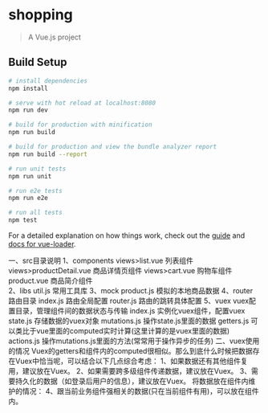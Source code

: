 # shopping

> A Vue.js project

## Build Setup

``` bash
# install dependencies
npm install

# serve with hot reload at localhost:8080
npm run dev

# build for production with minification
npm run build

# build for production and view the bundle analyzer report
npm run build --report

# run unit tests
npm run unit

# run e2e tests
npm run e2e

# run all tests
npm test
```

For a detailed explanation on how things work, check out the [guide](http://vuejs-templates.github.io/webpack/) and [docs for vue-loader](http://vuejs.github.io/vue-loader).

一、src目录说明
1、components
views>list.vue 列表组件
views>productDetail.vue 商品详情页组件
views>cart.vue 购物车组件
product.vue  商品简介组件  
2、libs
util.js 常用工具库
3、mock
product.js 模拟的本地商品数据
4、router
路由目录
index.js 路由全局配置
router.js 路由的跳转具体配置
5、vuex
vuex配置目录，管理组件间的数据状态与传输
index.js 实例化vuex组件，配置vuex
state.js 存储数据的vuex对象
mutations.js 操作state.js里面的数据
getters.js 可以类比于vue里面的computed实时计算(这里计算的是vuex里面的数据)
actions.js 操作mutations.js里面的方法(常常用于操作异步的任务)
二、vuex使用的情况
Vuex的getters和组件内的computed很相似。那么到底什么时候把数据存在Vuex中恰当呢，可以结合以下几点综合考虑：
1、如果数据还有其他组件复用，建议放在Vuex。
2、如果需要跨多级组件传递数据，建议放在Vuex。
3、需要持久化的数据（如登录后用户的信息），建议放在Vuex。
将数据放在组件内维护的情况：
4、跟当前业务组件强相关的数据(只在当前组件有用)，可以放在组件内。
